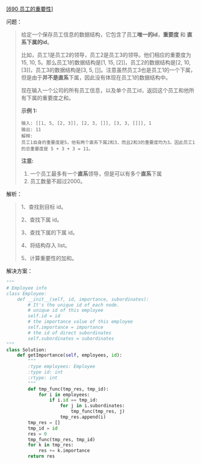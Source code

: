 [[690 员工的重要性]](https://leetcode-cn.com/problems/employee-importance/)

问题：

> 给定一个保存员工信息的数据结构，它包含了员工**唯一的id**，**重要度** 和 **直系下属的id**。
>
> 比如，员工1是员工2的领导，员工2是员工3的领导。他们相应的重要度为15, 10, 5。那么员工1的数据结构是[1, 15, [2]]，员工2的数据结构是[2, 10, [3]]，员工3的数据结构是[3, 5, []]。注意虽然员工3也是员工1的一个下属，但是由于**并不是直系**下属，因此没有体现在员工1的数据结构中。
>
> 现在输入一个公司的所有员工信息，以及单个员工id，返回这个员工和他所有下属的重要度之和。
>
> **示例 1:**
>
> ```
> 输入: [[1, 5, [2, 3]], [2, 3, []], [3, 3, []]], 1
> 输出: 11
> 解释:
> 员工1自身的重要度是5，他有两个直系下属2和3，而且2和3的重要度均为3。因此员工1的总重要度是 5 + 3 + 3 = 11。
> ```
>
> **注意:**
>
> 1. 一个员工最多有一个**直系**领导，但是可以有多个**直系**下属
> 2. 员工数量不超过2000。



解析：

> 1、查找到目标 id。
>
> 2、查找下属 id。
>
> 3、查找下属的下属 id。
>
> 4、将结构存入 list。
>
> 5、计算重要性的加和。



解决方案：

```python
"""
# Employee info
class Employee:
    def __init__(self, id, importance, subordinates):
        # It's the unique id of each node.
        # unique id of this employee
        self.id = id
        # the importance value of this employee
        self.importance = importance
        # the id of direct subordinates
        self.subordinates = subordinates
"""
class Solution:
    def getImportance(self, employees, id):
        """
        :type employees: Employee
        :type id: int
        :rtype: int
        """
        def tmp_func(tmp_res, tmp_id):
            for i in employees:
                if i.id == tmp_id:
                    for j in i.subordinates:
                        tmp_func(tmp_res, j)
                    tmp_res.append(i)
        tmp_res = []
        tmp_id = id
        res = 0
        tmp_func(tmp_res, tmp_id)
        for k in tmp_res:
            res += k.importance
        return res
```

